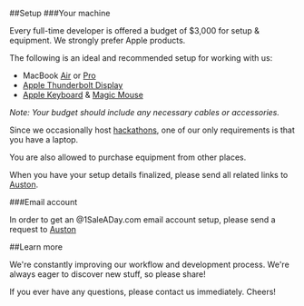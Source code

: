 ##Setup
###Your machine

Every full-time developer is offered a budget of $3,000 for setup & equipment. We strongly prefer Apple products.

The following is an ideal and recommended setup for working with us:

* MacBook [Air](http://www.apple.com/macbookair/) or [Pro](http://www.apple.com/macbook-pro/)
* [Apple Thunderbolt Display](http://www.apple.com/displays/)
* [Apple Keyboard](http://www.apple.com/keyboard/) & [Magic Mouse](http://www.apple.com/magicmouse/)

*Note: Your budget should include any necessary cables or accessories.*

Since we occasionally host [hackathons](/hackathons), one of our only requirements is that you have a laptop.

You are also allowed to purchase equipment from other places.

When you have your setup details finalized, please send all related links to [Auston](mailto:auston@1saleaday.com).

###Email account

In order to get an @1SaleADay.com email account setup, please send a request to [Auston](mailto:auston@1saleaday.com)

##Learn more

We're constantly improving our workflow and development process. We're always eager to discover new stuff, so please share!

If you ever have any questions, please contact us immediately. Cheers!